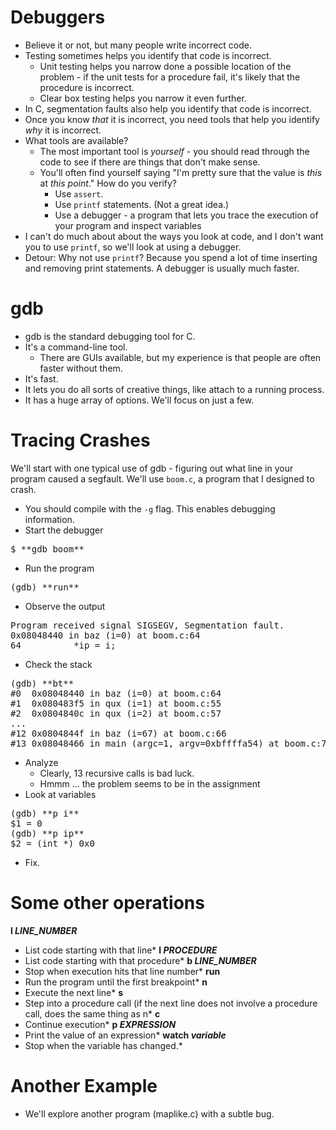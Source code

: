 Debuggers
=========

* Believe it or not, but many people write incorrect code.
* Testing sometimes helps you identify that code is incorrect.
  + Unit testing helps you narrow done a possible location of the problem -
    if the unit tests for a procedure fail, it's likely that the procedure
    is incorrect.
  + Clear box testing helps you narrow it even further.
* In C, segmentation faults also help you identify that code is incorrect.
* Once you know *that* it is incorrect, you need tools that help 
  you identify *why* it is incorrect.
* What tools are available?
  + The most important tool is *yourself* - you should read through
    the code to see if there are things that don't make sense.
  + You'll often find yourself saying "I'm pretty sure that the
    value is *this* at *this point*."  How do you verify?
    - Use `assert`.
    - Use `printf` statements.  (Not a great idea.)
    - Use a debugger - a program that lets you trace the execution of your
      program and inspect variables
* I can't do much about about the ways you look at code, and I don't
  want you to use `printf`, so we'll look at using a debugger.
* Detour: Why not use `printf`?  Because you spend a lot of time
  inserting and removing print statements.  A debugger is usually much faster.

gdb
===

* gdb is the standard debugging tool for C.
* It's a command-line tool.
  + There are GUIs available, but my experience is that people are often
    faster without them.
* It's fast.
* It lets you do all sorts of creative things, like attach to a running
  process.
* It has a huge array of options.  We'll focus on just a few.

Tracing Crashes
===============

We'll start with one typical use of gdb - figuring out what line in your
program caused a segfault.
We'll use [](../Examples/gdb/boom.c)`boom.c`</a>, a program that I designed to crash.

* You should compile with the `-g` flag.  This enables debugging
  information.  
* Start the debugger 
<pre>
$ **gdb boom**
</pre>
* Run the program 
<pre>
(gdb) **run**
</pre>
* Observe the output
<pre>
Program received signal SIGSEGV, Segmentation fault.
0x08048440 in baz (i=0) at boom.c:64
64          *ip = i;
</pre>
* Check the stack
<pre>
(gdb) **bt**
#0  0x08048440 in baz (i=0) at boom.c:64
#1  0x080483f5 in qux (i=1) at boom.c:55
#2  0x0804840c in qux (i=2) at boom.c:57
...
#12 0x0804844f in baz (i=67) at boom.c:66
#13 0x08048466 in main (argc=1, argv=0xbffffa54) at boom.c:77
</pre>
* Analyze
  + Clearly, 13 recursive calls is bad luck.
  + Hmmm ... the problem seems to be in the assignment
* Look at variables
<pre>
(gdb) **p i**
$1 = 0
(gdb) **p ip**
$2 = (int *) 0x0
</pre>
* Fix.

Some other operations
=====================

**l *LINE_NUMBER***
* List code starting with that line* 
**l *PROCEDURE***
* List code starting with that procedure* 
**b *LINE_NUMBER***
* Stop when execution hits that line number* 
**run**
* Run the program until the first breakpoint* 
**n**
* Execute the next line* 
**s**
* Step into a procedure call (if the next line does not involve a procedure call, does the same thing as n* 
**c**
* Continue execution* 
**p *EXPRESSION***
* Print the value of an expression* 
**watch *variable***
* Stop when the variable has changed.* 

Another Example
===============

* We'll explore another program ([](../Examples/gdb/maplike.c)maplike.c</a>) with a subtle bug.

